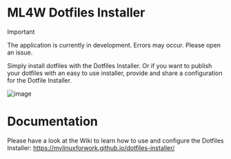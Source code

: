 # ML4W Dotfiles Installer

> [!IMPORTANT]
> The application is currently in development. Errors may occur. Please open an issue.

Simply install dotfiles with the Dotfiles Installer. Or if you want to publish your dotfiles with an easy to use installer, provide and share a configuration for the Dotfile Installer.

![image](https://github.com/user-attachments/assets/8d88fbed-5467-499b-a732-c7268d8375d3)

# Documentation

Please have a look at the Wiki to learn how to use and configure the Dotfiles Installer:
https://mylinuxforwork.github.io/dotfiles-installer/
